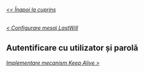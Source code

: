 ###### [<< Înapoi la cuprins](../Cuprins.md)
###### [< Configurare mesaj LastWill](05.%20Configurare%20mesaj%20LastWill.md)
## Autentificare cu utilizator și parolă
###### [Implementare mecanism Keep Alive >](07.%20Implementare%20mecanism%20Keep%20Alive.md)